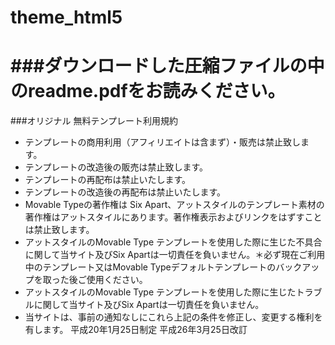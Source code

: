 theme_html5
===========
###ダウンロードした圧縮ファイルの中のreadme.pdfをお読みください。
=================
###オリジナル 無料テンプレート利用規約

* テンプレートの商用利用（アフィリエイトは含まず）・販売は禁止致します。
* テンプレートの改造後の販売は禁止致します。
* テンプレートの再配布は禁止いたします。
* テンプレートの改造後の再配布は禁止いたします。
* Movable Typeの著作権は Six Apart、アットスタイルのテンプレート素材の著作権はアットスタイルにあります。著作権表示およびリンクをはずすことは禁止致します。
* アットスタイルのMovable Type テンプレートを使用した際に生じた不具合に関して当サイト及びSix Apartは一切責任を負いません。＊必ず現在ご利用中のテンプレート又はMovable Typeデフォルトテンプレートのバックアップを取った後ご使用ください。
* アットスタイルのMovable Type テンプレートを使用した際に生じたトラブルに関して当サイト及びSix Apartは一切責任を負いません。
* 当サイトは、事前の通知なしにこれら上記の条件を修正し、変更する権利を有します。
平成20年1月25日制定 平成26年3月25日改訂
